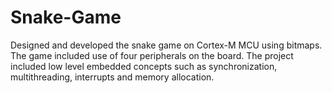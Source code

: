 # Snake-Game

Designed and developed the snake game on Cortex-M MCU using bitmaps. The game included use of four peripherals on the board. The project included low level embedded concepts such as synchronization, multithreading, interrupts and memory allocation.
